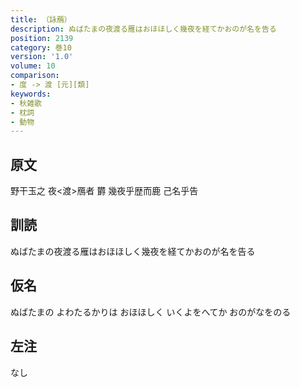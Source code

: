 ```yaml
---
title: （詠鴈）
description: ぬばたまの夜渡る雁はおほほしく幾夜を経てかおのが名を告る
position: 2139
category: 巻10
version: '1.0'
volume: 10
comparison:
- 度 -> 渡 [元][類]
keywords:
- 秋雑歌
- 枕詞
- 動物
---
```


## 原文

野干玉之 夜<渡>鴈者 欝 幾夜乎歴而鹿 己名乎告

## 訓読

ぬばたまの夜渡る雁はおほほしく幾夜を経てかおのが名を告る

## 仮名

ぬばたまの よわたるかりは おほほしく いくよをへてか おのがなをのる

## 左注

なし
